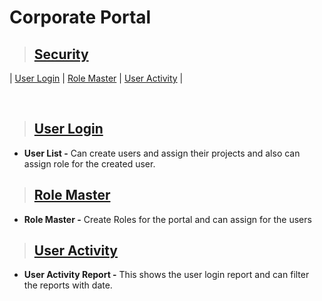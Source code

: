 # **Corporate Portal**

> ## **[Security](#corporate-portal)**

| [User Login](#user-login) | [Role Master](#role-master) | [User Activity](#user-activity) |

<br>

> ## **[User Login](#security)**

- **User List -** Can create users and assign their projects and also can assign role for the created user. 

> ## **[Role Master](#user-login)**

- **Role Master -** Create Roles for the portal and can assign for the users

> ## **[User Activity](#role-master)**

- **User Activity Report -** This shows the user login report and can filter the reports with date.